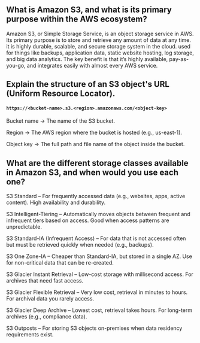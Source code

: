 ##  What is Amazon S3, and what is its primary purpose within the AWS ecosystem?
Amazon S3, or Simple Storage Service, is an object storage service in AWS. Its primary purpose is to store and retrieve any amount of data at any time. it is highly durable, scalable, and secure storage system in the cloud. used for things like backups, application data, static website hosting, log storage, and big data analytics. The key benefit is that it’s highly available, pay-as-you-go, and integrates easily with almost every AWS service.

##  Explain the structure of an S3 object's URL (Uniform Resource Locator).
#### `https://<bucket-name>.s3.<region>.amazonaws.com/<object-key>`
Bucket name → The name of the S3 bucket.

Region → The AWS region where the bucket is hosted (e.g., us-east-1).

Object key → The full path and file name of the object inside the bucket.

##  What are the different storage classes available in Amazon S3, and when would you use each one?
S3 Standard – For frequently accessed data (e.g., websites, apps, active content). High availability and durability.

S3 Intelligent-Tiering – Automatically moves objects between frequent and infrequent tiers based on access. Good when access patterns are unpredictable.

S3 Standard-IA (Infrequent Access) – For data that is not accessed often but must be retrieved quickly when needed (e.g., backups).

S3 One Zone-IA – Cheaper than Standard-IA, but stored in a single AZ. Use for non-critical data that can be re-created.

S3 Glacier Instant Retrieval – Low-cost storage with millisecond access. For archives that need fast access.

S3 Glacier Flexible Retrieval – Very low cost, retrieval in minutes to hours. For archival data you rarely access.

S3 Glacier Deep Archive – Lowest cost, retrieval takes hours. For long-term archives (e.g., compliance data).

S3 Outposts – For storing S3 objects on-premises when data residency requirements exist.
